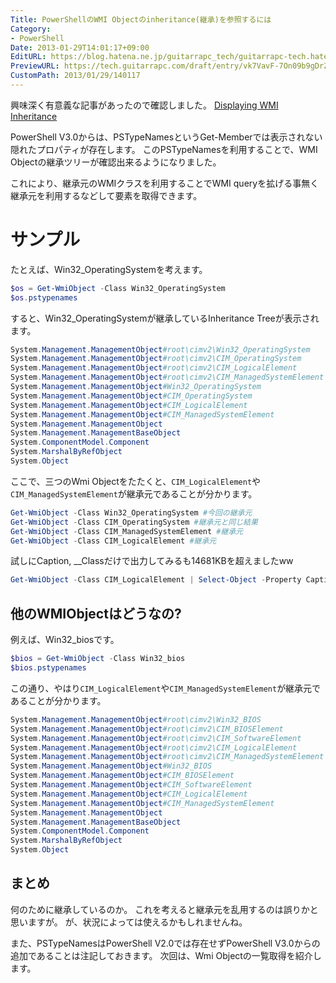 ```yaml
---
Title: PowerShellのWMI Objectのinheritance(継承)を参照するには
Category:
- PowerShell
Date: 2013-01-29T14:01:17+09:00
EditURL: https://blog.hatena.ne.jp/guitarrapc_tech/guitarrapc-tech.hatenablog.com/atom/entry/6802418398340377113
PreviewURL: https://tech.guitarrapc.com/draft/entry/vk7VavF-7On09b9gDrZ9HYS6Nrk
CustomPath: 2013/01/29/140117
---
```


<!--
Date: 2013-01-29T14:01:17+09:00
URL: https://tech.guitarrapc.com/entry/2013/01/29/140117
-->

興味深く有意義な記事があったので確認しました。
<a href="http://powershell.com/cs/blogs/tips/archive/2013/01/29/displaying-wmi-inheritance.aspx" target="_blank">Displaying WMI Inheritance</a>

PowerShell V3.0からは、PSTypeNamesというGet-Memberでは表示されない隠れたプロパティが存在します。
このPSTypeNamesを利用することで、WMI Objectの継承ツリーが確認出来るようになりました。

これにより、継承元のWMIクラスを利用することでWMI queryを拡げる事無く継承元を利用するなどして要素を取得できます。



# サンプル
たとえば、Win32_OperatingSystemを考えます。

```ps1
$os = Get-WmiObject -Class Win32_OperatingSystem
$os.pstypenames
```

すると、Win32_OperatingSystemが継承しているInheritance Treeが表示されます。

```ps1
System.Management.ManagementObject#root\cimv2\Win32_OperatingSystem
System.Management.ManagementObject#root\cimv2\CIM_OperatingSystem
System.Management.ManagementObject#root\cimv2\CIM_LogicalElement
System.Management.ManagementObject#root\cimv2\CIM_ManagedSystemElement
System.Management.ManagementObject#Win32_OperatingSystem
System.Management.ManagementObject#CIM_OperatingSystem
System.Management.ManagementObject#CIM_LogicalElement
System.Management.ManagementObject#CIM_ManagedSystemElement
System.Management.ManagementObject
System.Management.ManagementBaseObject
System.ComponentModel.Component
System.MarshalByRefObject
System.Object
```

ここで、三つのWmi Objectをたたくと、`CIM_LogicalElement`や`CIM_ManagedSystemElement`が継承元であることが分かります。

```ps1
Get-WmiObject -Class Win32_OperatingSystem #今回の継承元
Get-WmiObject -Class CIM_OperatingSystem #継承元と同じ結果
Get-WmiObject -Class CIM_ManagedSystemElement #継承元
Get-WmiObject -Class CIM_LogicalElement #継承元
```

試しにCaption, __Classだけで出力してみるも14681KBを超えましたww

```ps1
Get-WmiObject -Class CIM_LogicalElement | Select-Object -Property Caption, __Class
```

## 他のWMIObjectはどうなの?
例えば、Win32_biosです。

```ps1
$bios = Get-WmiObject -Class Win32_bios
$bios.pstypenames
```

この通り、やはり`CIM_LogicalElement`や`CIM_ManagedSystemElement`が継承元であることが分かります。

```ps1
System.Management.ManagementObject#root\cimv2\Win32_BIOS
System.Management.ManagementObject#root\cimv2\CIM_BIOSElement
System.Management.ManagementObject#root\cimv2\CIM_SoftwareElement
System.Management.ManagementObject#root\cimv2\CIM_LogicalElement
System.Management.ManagementObject#root\cimv2\CIM_ManagedSystemElement
System.Management.ManagementObject#Win32_BIOS
System.Management.ManagementObject#CIM_BIOSElement
System.Management.ManagementObject#CIM_SoftwareElement
System.Management.ManagementObject#CIM_LogicalElement
System.Management.ManagementObject#CIM_ManagedSystemElement
System.Management.ManagementObject
System.Management.ManagementBaseObject
System.ComponentModel.Component
System.MarshalByRefObject
System.Object
```


## まとめ
何のために継承しているのか。
これを考えると継承元を乱用するのは誤りかと思いますが。
が、状況によっては使えるかもしれませんね。

また、PSTypeNamesはPowerShell V2.0では存在せずPowerShell V3.0からの追加であることは注記しておきます。
次回は、Wmi Objectの一覧取得を紹介します。
